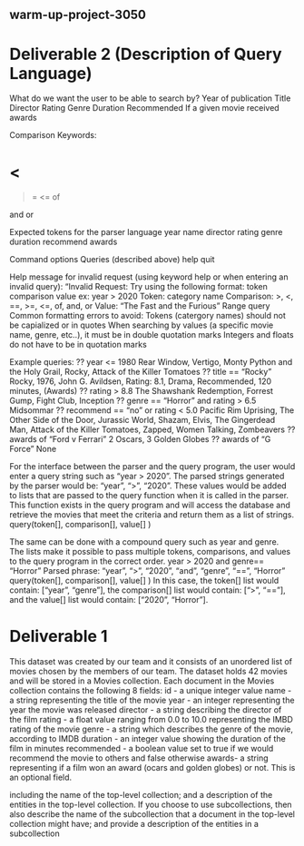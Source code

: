 ## warm-up-project-3050
# Deliverable 2 (Description of Query Language)
What do we want the user to be able to search by?
Year of publication
Title
Director
Rating
Genre
Duration
Recommended
If a given movie received awards

Comparison Keywords:
>
<
==
>=
<=
of

and
or

Expected tokens for the parser language
year
name
director
rating
genre
duration
recommend
awards

Command options
Queries (described above)
help
quit

Help message for invalid request (using keyword help or when entering an invalid query):
“Invalid Request: 
Try using the following format: token comparison value ex: year > 2020
Token: category name
Comparison:  >, <, ==, >=, <=, of, and, or
Value:  “The Fast and the Furious”
Range query
Common formatting errors to avoid: 
Tokens (catergory names) should not be capialized or in quotes 
When searching by values (a specific movie name, genre, etc..), it must be in double quotation marks 
Integers and floats do not have to be in quotation marks 


Example queries:
?? year <= 1980
Rear Window, Vertigo, Monty Python and the Holy Grail, Rocky, Attack of the Killer Tomatoes
?? title == “Rocky”
Rocky, 1976, John G. Avildsen, Rating: 8.1, Drama, Recommended, 120 minutes, (Awards)
?? rating > 8.8
The Shawshank Redemption, Forrest Gump, Fight Club, Inception
?? genre == “Horror” and rating > 6.5
Midsommar
?? recommend == “no” or rating < 5.0
Pacific Rim Uprising, The Other Side of the Door, Jurassic World, Shazam, Elvis, The Gingerdead Man, Attack of the Killer Tomatoes, Zapped, Women Talking, Zombeavers
?? awards of “Ford v Ferrari”
2 Oscars, 3 Golden Globes
?? awards of “G Force”
None

For the interface between the parser and the query program, the user would enter a query string such as “year > 2020”. The parsed strings generated by the parser would be: “year”, “>”, “2020”. These values would be added to lists that are passed to the query function when it is called in the parser. This function exists in the query program and will access the database and retrieve the movies that meet the criteria and return them as a list of strings.
query(token[], comparison[], value[] )

The same can be done with a compound query such as year and genre. The lists make it possible to pass multiple tokens, comparisons, and values to the query program in the correct order.
year > 2020 and genre== “Horror”
Parsed phrase: “year”, “>”, “2020”, “and”, “genre”, “==”, “Horror”
query(token[], comparison[], value[] )
In this case, the token[] list would contain: [“year”, “genre”], the comparison[] list would contain: [“>”, “==”], and the value[] list would contain: [“2020”, “Horror”].

# Deliverable 1
This dataset was created by our team and it consists of an unordered list of movies chosen by the members of our team. The dataset holds 42 movies and will be stored in a Movies collection. Each document in the Movies collection contains the following 8 fields:
id - a unique integer value
name - a string representing the title of the movie
year - an integer representing the year the movie was released
director - a string describing the director of the film
rating - a float value ranging from 0.0 to 10.0 representing the IMBD rating of the movie
genre - a string which describes the genre of the movie, according to IMDB
duration - an integer value showing the duration of the film in minutes
recommended - a boolean value set to true if we would recommend the movie to others and false otherwise
awards- a string representing if a film won an award (ocars and golden globes) or not. This is an optional field.

including the name of the top-level collection; and a description of the entities in the top-level collection. If you choose to use subcollections, then also describe the name of the subcollection that a document in the top-level collection might have; and provide a description of the entities in a subcollection
